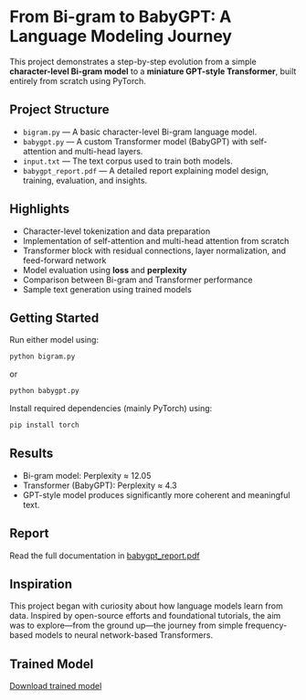 #  From Bi-gram to BabyGPT: A Language Modeling Journey

This project demonstrates a step-by-step evolution from a simple **character-level Bi-gram model** to a **miniature GPT-style Transformer**, built entirely from scratch using PyTorch.

##  Project Structure

- `bigram.py` — A basic character-level Bi-gram language model.  
- `babygpt.py` — A custom Transformer model (BabyGPT) with self-attention and multi-head layers.  
- `input.txt` — The text corpus used to train both models.  
- `babygpt_report.pdf` — A detailed report explaining model design, training, evaluation, and insights.

##  Highlights

- Character-level tokenization and data preparation  
- Implementation of self-attention and multi-head attention from scratch  
- Transformer block with residual connections, layer normalization, and feed-forward network  
- Model evaluation using **loss** and **perplexity**  
- Comparison between Bi-gram and Transformer performance  
- Sample text generation using trained models

##  Getting Started

Run either model using:

```bash
python bigram.py
```
or
```bash
python babygpt.py
```

Install required dependencies (mainly PyTorch) using:
```bash
pip install torch
```
## Results

- Bi-gram model: Perplexity ≈ 12.05
- Transformer (BabyGPT): Perplexity ≈ 4.3
- GPT-style model produces significantly more coherent and meaningful text.

## Report

Read the full documentation in [babygpt_report.pdf](https://github.com/sayan-dewanjee23/Babygpt/blob/main/babygpt_report.pdf)

## Inspiration

This project began with curiosity about how language models learn from data. Inspired by open-source efforts and foundational tutorials, the aim was to explore—from the ground up—the journey from simple frequency-based models to neural network-based Transformers.

## Trained Model 

[Download trained model ](https://github.com/sayan-dewanjee23/Babygpt/releases/tag/v1.0)
